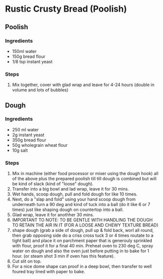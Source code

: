 # Rustic Crusty Bread (Poolish)

## Poolish
### Ingredients
- 150ml water
- 150g bread flour
- 1/8 tsp instant yeast

### Steps
1. Mix together, cover with glad wrap and leave for 4-24 hours (double in volume and lots of bubbles)

## Dough
### Ingredients
- 250 ml water
- 2g instant yeast
- 350g bread flour
- 50g wholegrain wheat flour
- 10g salt

### Steps
1. Mix in machine (either food processor or mixer using the dough hook) all of the above plus the prepared poolish till till dough is combined but will be kind of slack (kind of "loose" dough).
2. Transfer into a big bowl and lad wrap, leave it for 30 mins.
3. Wet hands, scoop dough, pull and fold dough for like 10 times.
4. Next, do a "slap and fold" using your hand scoop dough from underneath turn a 90 deg and kind of tuck into a ball (do it like 6 or 7 times) just like shaping dough on countertop into a ball.
5. Glad wrap, leave it for anothher 30 mins.
6. IMPORTANT TO NOTE: TO BE GENTLE WITH HANDLING THE DOUGH TO RETAIN THE AIR IN IT (FOR A LOOSE AND CHEWY TEXTURE BREAD)
7. shape dough (grab a side of dough, pull up & fold back, worl all round, then grab opposing side do a criss cross tuck 3 or 4 times routate to a tight ball) and place it on parchment paper that is generouly sprinkled with flour, proof it for a final 40 min. Preheat oven to 230 deg C, spray water on dough and also the oven just before putting in to bake for 1 hour. (or steam shot 3 min if oven has this feature).
8. Cut slit on top.
9. For a nice dome shape can proof in a deep bowl, then transfer to well foured tray lined with paper to bake.
